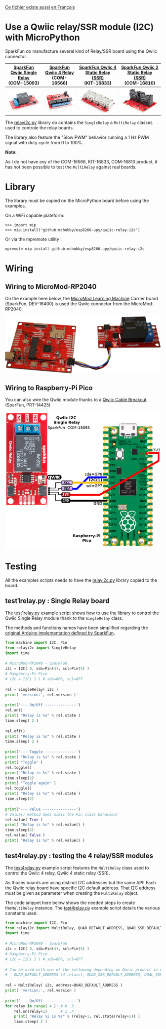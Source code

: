 [Ce fichier existe aussi en Français](readme.md)

# Use a Qwiic relay/SSR module (I2C) with MicroPython

SparkFun do manufacture several kind of Relay/SSR board using the Qwiic connector.

| [SparkFun Qwiic Single Relay](https://www.sparkfun.com/products/15093)<br />(COM-15093) | [SparkFun Qwiic 4 Relay](https://www.sparkfun.com/products/16566)<br />(COM-16566) | [SparkFun Qwiic 4 Static Relay (SSR)](https://www.sparkfun.com/products/16833)<br />(KIT-16833) | [SparkFun Qwiic 2 Static Relay (SSR)](https://www.sparkfun.com/products/16810)<br />(COM-16810) |
|------------|---------------|--------|----------|
| ![relais](docs/_static/sparkfun_15093.jpg) | ![relais](docs/_static/sparkfun_16566.jpg) | ![relais](docs/_static/sparkfun_16833.jpg) | ![relais](docs/_static/sparkfun_16810.jpg)   |

The [relayi2c.py](lib/relayi2c.py) library do contains the `SingleRelay` a `MultiRelay` classes used to controle the relay boards.

The library also feature the "Slow PWM" behavior running a 1 Hz PWM signal with duty cycle from 0 to 100%.

__Note:__

As I do not have any of the COM-16566, KIT-16833, COM-16810 product, it has not been possible to test the `MultiRelay` against real boards.


# Library

The library must be copied on the MicroPython board before using the examples.

On a WiFi capable plateform:

```
>>> import mip
>>> mip.install("github:mchobby/esp8266-upy/qwiic-relay-i2c")
```

Or via the mpremote utility :

```
mpremote mip install github:mchobby/esp8266-upy/qwiic-relay-i2c
```

# Wiring

## Wiring to MicroMod-RP2040

On the example here below, the [MicroMod Learning Machine](https://www.sparkfun.com/products/16400) Carrier board (SparkFun,  DEV-16400) is used the Qwiic connector from the MicroMod-RP2040.

![Qwiic SingleRelay to MicroMod RP2040](docs/_static/single-relay-to-micromod-rp2040.jpg)

## Wiring to Raspberry-Pi Pico

You can also wire the Qwiic module thanks to à [Qwiic Cable Breakout](https://www.sparkfun.com/products/14425) (SparFun, PRT-14425)

![Qwiic Single Relay to Raspberry-Pi Pico](docs/_static/relay-to-pico.jpg)

# Testing

All the examples scripts needs to have the [relayi2c.py](lib/relayi2c.py) library copied to the board.

## test1relay.py : Single Relay board

The [test1relay.py](examples/test1relay.py) example script shows how to use the library to control the Qwiic Single Relay module thank to the `SingleRelay` class.

The methods and functions names have been simplified regarding the [original Arduino implementation defined by SparkFun](https://github.com/sparkfun/SparkFun_Qwiic_Relay_Arduino_Library).

``` python
from machine import I2C, Pin
from relayi2c import SingleRelay
import time

# MicroMod-RP2040 - SparkFun
i2c = I2C( 0, sda=Pin(4), scl=Pin(5) )
# Raspberry-Pi Pico
# i2c = I2C( 1 ) # sda=GP6, scl=GP7

rel = SingleRelay( i2c )
print( 'version:', rel.version )

print('--- On/Off --------------')
rel.on()
print( "Relay is %s" % rel.state )
time.sleep( 2 )

rel.off()
print( "Relay is %s" % rel.state )
time.sleep( 2 )

print('--- Toggle --------------')
print( "Relay is %s" % rel.state )
print( "Toggle" )
rel.toggle()
print( "Relay is %s" % rel.state )
time.sleep(2)
print( "Toggle again" )
rel.toggle()
print( "Relay is %s" % rel.state )
time.sleep(2)

print('--- Value ---------------')
# Value() method does mimic the Pin class behaviour
rel.value( True )
print( "Relay is %s" % rel.value() )
time.sleep(2)
rel.value( False )
print( "Relay is %s" % rel.value() )
```

## test4relay.py : testing the 4 relay/SSR modules

The [test4relay.py](examples/test4relay.py) example script features the `MultiRelay` class used to control the Qwiic 4 relay, Qwiic 4 static relay (SSR).

As thoses boards are using distinct I2C addresses but the same API! Each the Qwiic relay board have specific I2C default address. That I2C address must be given as parameter when creating the `MultiRelay` object.

The code snippet here below shows the needed steps to create the`MultiRelay` instance. The [test4relay.py](examples/test4relay.py) example script details the various constants used.

``` python
from machine import I2C, Pin
from relayi2c import MultiRelay, QUAD_DEFAULT_ADDRESS, QUAD_SSR_DEFAULT_ADDRESS, DUAL_SSR_DEFAULT_ADDRESS
import time

# MicroMod-RP2040 - SparkFun
i2c = I2C( 0, sda=Pin(4), scl=Pin(5) )
# Raspberry-Pi Pico
# i2c = I2C( 1 ) # sda=GP6, scl=GP7

# Can be used with one of the following depending on Qwiic product in use
#   QUAD_DEFAULT_ADDRESS (4 relais), QUAD_SSR_DEFAULT_ADDRESS, DUAL_SSR_DEFAULT_ADDRESS

rel = MultiRelay( i2c, address=QUAD_DEFAULT_ADDRESS )
print( 'version:', rel.version )

print('--- On/Off --------------')
for relay in range( 4 ): # 0..3
	rel.on(relay+1)      # 1..4
	print( "Relay %i is %s" % (relay+1, rel.state(relay+1)) )
	time.sleep( 2 )
```   
